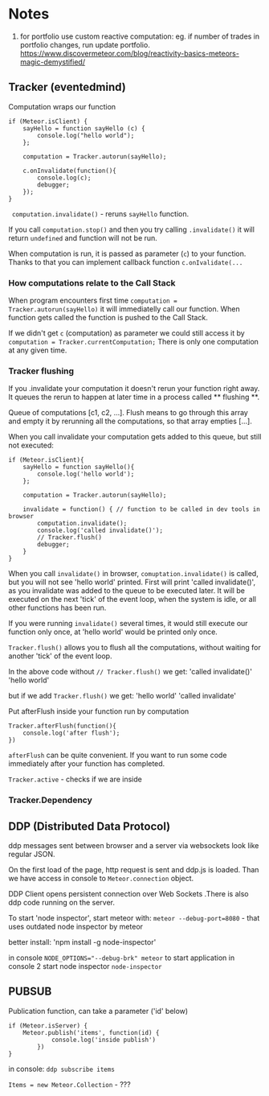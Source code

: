 # Notes

1. for portfolio use custom reactive computation: eg. if number of trades in portfolio changes, run update portfolio.
https://www.discovermeteor.com/blog/reactivity-basics-meteors-magic-demystified/

## Tracker (eventedmind)

Computation wraps our function
```
if (Meteor.isClient) {
    sayHello = function sayHello (c) {
        console.log("hello world");
    };

    computation = Tracker.autorun(sayHello);

    c.onInvalidate(function(){
        console.log(c);
        debugger;
    });
}
```

` computation.invalidate()` - reruns `sayHello` function.

If you call `computation.stop()` and then you try calling `.invalidate()` it will return `undefined` and function will not be run.

When computation is run, it is passed as parameter (`c`) to your function. Thanks to that you can implement callback function `c.onIvalidate(...`

### How computations relate to the Call Stack

When program encounters first time `computation = Tracker.autorun(sayHello)` it will immediatelly call our function. 
When function gets called the function is pushed to the Call Stack.

If we didn't get `c` (computation) as parameter we could still access it by 
`computation = Tracker.currentComputation;`
There is only one computation at any given time.

### Tracker flushing
If you .invalidate your computation it doesn't rerun your function right away. It queues the rerun to happen at later time in a process called ** flushing **. 

Queue of computations [c1, c2, ...]. Flush means to go through this array and empty it by rerunning all the computations, so that array empties [...].

When you call invalidate your computation gets added to this queue, but still not executed:

```
if (Meteor.isClient){
    sayHello = function sayHello(){
        console.log('hello world');
    };

    computation = Tracker.autorun(sayHello);

    invalidate = function() { // function to be called in dev tools in browser
        computation.invalidate();
        console.log('called invalidate()');
        // Tracker.flush()
        debugger;
    }
}
```

When you call `invalidate()` in browser, `comuptation.invalidate()` is called, but you will not see 'hello world' printed. First will print 'called invalidate()', as you invalidate was added to the queue to be executed later.
It will be executed on the next 'tick' of the event loop, when the system is idle, or all other functions has been run.

If you were running `invalidate()` several times, it would still execute our function only once, at 'hello world' would be printed only once.

`Tracker.flush()` allows you to flush all the computations, without waiting for another 'tick' of the event loop. 

In the above code without `// Tracker.flush()` we get:
'called invalidate()'
'hello world'

but if we add `Tracker.flush()` we get:
'hello world'
'called invalidate'

Put afterFlush inside your function run by computation
```
Tracker.afterFlush(function(){
    console.log('after flush');
})
```

`afterFlush` can be quite convenient. If you want to run some code immediately after your function has completed. 

`Tracker.active`  - checks if we are inside 

### Tracker.Dependency


## DDP (Distributed Data Protocol)
ddp messages sent between browser and a server via websockets look like regular JSON.

On the first load of the page, http request is sent and ddp.js is loaded. Than we have access in console to `Meteor.connection` object.

DDP Client opens persistent connection over Web Sockets .There is also ddp code running on the server. 

To start 'node inspector', start meteor with:
`meteor --debug-port=8080` - that uses outdated node inspector by meteor

better install: 'npm install -g node-inspector'

in console `NODE_OPTIONS="--debug-brk" meteor` to start application
in console 2 start node inspector `node-inspector`
  



## PUBSUB

Publication function, can take a parameter ('id' below)

```
if (Meteor.isServer) {
    Meteor.publish('items', function(id) {
            console.log('inside publish')
        })
}
```

in console:
`ddp subscribe items`

`Items = new Meteor.Collection` - ???












































